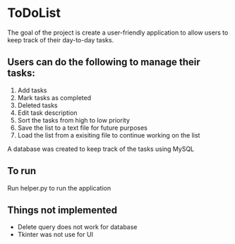 # ToDoList
The goal of the project is create a user-friendly application to allow users to keep track of their day-to-day tasks. 

## Users can do the following to manage their tasks:
1. Add tasks
2. Mark tasks as completed
3. Deleted tasks
4. Edit task description
5. Sort the tasks from high to low priority
6. Save the list to a text file for future purposes
7. Load the list from a exisiting file to continue working on the list

A database was created to keep track of the tasks using MySQL

## To run
Run helper.py to run the application

## Things not implemented
* Delete query does not work for database
* Tkinter was not use for UI
